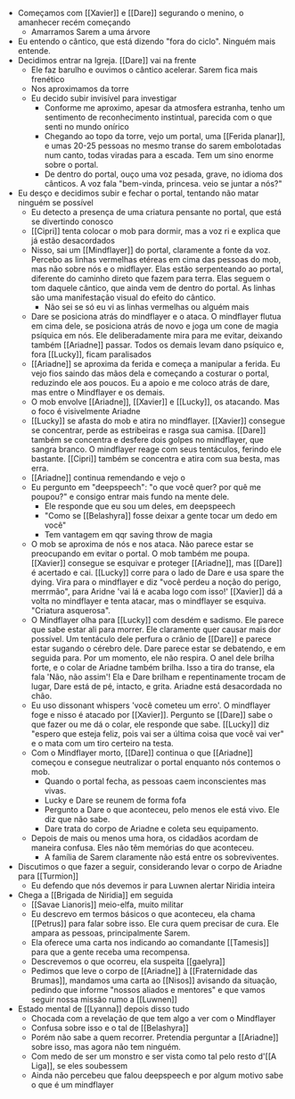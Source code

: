 - Começamos com [[Xavier]] e [[Dare]] segurando o menino, o amanhecer recém começando
	- Amarramos Sarem a uma árvore
- Eu entendo o cântico, que está dizendo "fora do ciclo". Ninguém mais entende.
- Decidimos entrar na Igreja. [[Dare]] vai na frente
	- Ele faz barulho e ouvimos o cântico acelerar. Sarem fica mais frenético
	- Nos aproximamos da torre
	- Eu decido subir invisível para investigar
		- Conforme me aproximo, apesar da atmosfera estranha, tenho um sentimento de reconhecimento instintual, parecida com o que senti no mundo onírico
		- Chegando ao topo da torre, vejo um portal, uma [[Ferida planar]], e umas 20-25 pessoas no mesmo transe do sarem embolotadas num canto, todas viradas para a escada. Tem um sino enorme sobre o portal.
		- De dentro do portal, ouço uma voz pesada, grave, no idioma dos cânticos. A voz fala "bem-vinda, princesa. veio se juntar a nós?"
- Eu desço e decidimos subir e fechar o portal, tentando não matar ninguém se possível
	- Eu detecto a presença de uma criatura pensante no portal, que está se divertindo conosco
	- [[Cipri]] tenta colocar o mob para dormir, mas a voz ri e explica que já estão desacordados
	- Nisso, sai um [[Mindflayer]] do portal, claramente a fonte da voz. Percebo as linhas vermelhas etéreas em cima das pessoas do mob, mas não sobre nós e o midflayer. Elas estão serpenteando ao portal, diferente do caminho direto que fazem para terra. Elas seguem o tom daquele cântico, que ainda vem de dentro do portal. As linhas são uma manifestação visual do efeito do cântico.
		- Não sei se só eu vi as linhas vermelhas ou alguém mais
	- Dare se posiciona atrás do mindflayer e o ataca. O mindflayer flutua em cima dele, se posiciona atrás de novo e joga um cone de magia psíquica em nós. Ele deliberadamente mira para me evitar, deixando também [[Ariadne]] passar. Todos os demais levam dano psíquico e, fora [[Lucky]], ficam paralisados
	- [[Ariadne]] se aproxima da ferida e começa a manipular a ferida. Eu vejo fios saindo das mãos dela e começando a costurar o portal, reduzindo ele aos poucos. Eu a apoio e me coloco atrás de dare, mas entre o Mindflayer e os demais.
	- O mob envolve [[Ariadne]], [[Xavier]] e [[Lucky]], os atacando. Mas o foco é visivelmente Ariadne
	- [[Lucky]] se afasta do mob e atira no mindflayer. [[Xavier]] consegue se concentrar, perde as estribeiras e rasga sua camisa. [[Dare]] também se concentra e desfere dois golpes no mindflayer, que sangra branco. O mindflayer reage com seus tentáculos, ferindo ele bastante. [[Cipri]] também  se concentra e atira com sua besta, mas erra.
	- [[Ariadne]] continua remendando e vejo o
	- Eu pergunto em "deepspeech": "o que você quer? por quê me poupou?" e consigo entrar mais fundo na mente dele.
		- Ele responde que eu sou um deles, em deepspeech
		- "Como se [[Belashyra]] fosse deixar a gente tocar um dedo em você"
		- Tem vantagem em qqr saving throw de magia
	- O mob se aproxima de nós e nos ataca. Não parece estar se preocupando em evitar o portal. O mob também me poupa. [[Xavier]] consegue se esquivar e proteger [[Ariadne]], mas [[Dare]] é acertado e cai. [[Lucky]] corre para o lado de Dare e usa spare the dying. Vira para o mindflayer e diz "você perdeu a noção do perigo, merrmão", para Aridne 'vai lá e acaba logo com isso!' [[Xavier]] dá a volta no mindflayer e tenta atacar, mas o mindflayer se esquiva. "Criatura asquerosa".
	- O Mindflayer olha para [[Lucky]] com desdém e sadismo. Ele parece que sabe estar ali para morrer. Ele claramente quer causar mais dor possível. Um tentáculo dele perfura o crânio de [[Dare]] e parece estar sugando o cérebro dele. Dare parece estar se debatendo, e em seguida para. Por um momento, ele não respira. O anel dele brilha forte, e o colar de Ariadne também brilha. Isso a tira do transe, ela fala 'Não, não assim'! Ela e Dare brilham e repentinamente trocam de lugar, Dare está de pé, intacto, e grita. Ariadne está desacordada no chão.
	- Eu uso dissonant whispers 'você cometeu um erro'. O mindflayer foge e nisso é atacado por [[Xavier]]. Pergunto se [[Dare]] sabe o que fazer ou me dá o colar, ele responde que sabe. [[Lucky]] diz "espero que esteja feliz, pois vai ser a última coisa que você vai ver" e o mata com um tiro certeiro na testa.
	- Com o Mindflayer morto, [[Dare]] continua o que [[Ariadne]] começou e consegue neutralizar o portal enquanto nós contemos o mob.
		- Quando o portal fecha, as pessoas caem inconscientes mas vivas.
		- Lucky e Dare se reunem de forma fofa
		- Pergunto a Dare o que aconteceu, pelo menos ele está vivo. Ele diz que não sabe.
		- Dare trata do corpo de Ariadne e coleta seu equipamento.
	- Depois de mais ou menos uma hora, os cidadãos acordam de maneira confusa. Eles não têm memórias do que aconteceu.
		- A família de Sarem claramente não está entre os sobreviventes.
- Discutimos o que fazer a seguir, considerando levar o corpo de Ariadne para [[Turmion]]
	- Eu defendo que nós devemos ir para Luwnen alertar Niridia inteira
- Chega a [[Brigada de Niridia]] em seguida
	- [[Savae Lianoris]] meio-elfa, muito militar
	- Eu descrevo em termos básicos o que aconteceu, ela chama [[Petrus]] para falar sobre isso. Ele cura quem precisar de cura. Ele ampara as pessoas, principalmente Sarem.
	- Ela oferece uma carta nos indicando ao comandante [[Tamesis]] para que a gente receba uma recompensa.
	- Descrevemos o que ocorreu, ela suspeita [[gaelyra]]
	- Pedimos que leve o corpo de [[Ariadne]] à [[Fraternidade das Brumas]], mandamos uma carta ao [[Nisos]] avisando da situação, pedindo que informe "nossos aliados e mentores" e que vamos seguir nossa missão rumo a [[Luwnen]]
- Estado mental de [[Lyanna]] depois disso tudo
	- Chocada com a revelação de que tem algo a ver com o Mindflayer
	- Confusa sobre isso e o tal de [[Belashyra]]
	- Porém não sabe a quem recorrer. Pretendia perguntar a [[Ariadne]] sobre isso, mas agora não tem ninguém.
	- Com medo de ser um monstro e ser vista como tal pelo resto d'[[A Liga]], se eles soubessem
	- Ainda não percebeu que falou deepspeech e por algum motivo sabe o que é um mindflayer